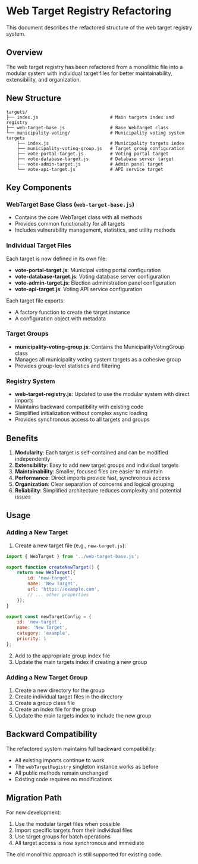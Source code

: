 # Web Target Registry Refactoring

This document describes the refactored structure of the web target registry system.

## Overview

The web target registry has been refactored from a monolithic file into a modular system with individual target files for better maintainability, extensibility, and organization.

## New Structure

```
targets/
├── index.js                           # Main targets index and registry
├── web-target-base.js                 # Base WebTarget class
└── municipality-voting/               # Municipality voting system targets
    ├── index.js                       # Municipality targets index
    ├── municipality-voting-group.js   # Target group configuration
    ├── vote-portal-target.js          # Voting portal target
    ├── vote-database-target.js        # Database server target
    ├── vote-admin-target.js           # Admin panel target
    └── vote-api-target.js             # API service target
```

## Key Components

### WebTarget Base Class (`web-target-base.js`)
- Contains the core WebTarget class with all methods
- Provides common functionality for all targets
- Includes vulnerability management, statistics, and utility methods

### Individual Target Files
Each target is now defined in its own file:
- **vote-portal-target.js**: Municipal voting portal configuration
- **vote-database-target.js**: Voting database server configuration  
- **vote-admin-target.js**: Election administration panel configuration
- **vote-api-target.js**: Voting API service configuration

Each target file exports:
- A factory function to create the target instance
- A configuration object with metadata

### Target Groups
- **municipality-voting-group.js**: Contains the MunicipalityVotingGroup class
- Manages all municipality voting system targets as a cohesive group
- Provides group-level statistics and filtering

### Registry System
- **web-target-registry.js**: Updated to use the modular system with direct imports
- Maintains backward compatibility with existing code
- Simplified initialization without complex async loading
- Provides synchronous access to all targets and groups

## Benefits

1. **Modularity**: Each target is self-contained and can be modified independently
2. **Extensibility**: Easy to add new target groups and individual targets
3. **Maintainability**: Smaller, focused files are easier to maintain
4. **Performance**: Direct imports provide fast, synchronous access
5. **Organization**: Clear separation of concerns and logical grouping
6. **Reliability**: Simplified architecture reduces complexity and potential issues

## Usage

### Adding a New Target

1. Create a new target file (e.g., `new-target.js`):
```javascript
import { WebTarget } from '../web-target-base.js';

export function createNewTarget() {
    return new WebTarget({
        id: 'new-target',
        name: 'New Target',
        url: 'https://example.com',
        // ... other properties
    });
}

export const newTargetConfig = {
    id: 'new-target',
    name: 'New Target',
    category: 'example',
    priority: 1
};
```

2. Add to the appropriate group index file
3. Update the main targets index if creating a new group

### Adding a New Target Group

1. Create a new directory for the group
2. Create individual target files in the directory
3. Create a group class file
4. Create an index file for the group
5. Update the main targets index to include the new group

## Backward Compatibility

The refactored system maintains full backward compatibility:
- All existing imports continue to work
- The `webTargetRegistry` singleton instance works as before
- All public methods remain unchanged
- Existing code requires no modifications

## Migration Path

For new development:
1. Use the modular target files when possible
2. Import specific targets from their individual files
3. Use target groups for batch operations
4. All target access is now synchronous and immediate

The old monolithic approach is still supported for existing code.
